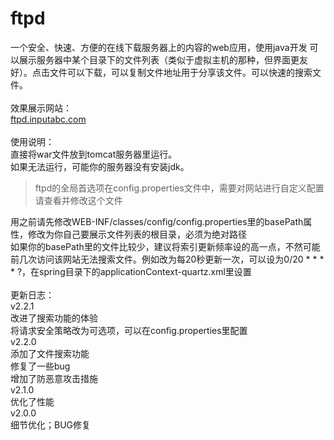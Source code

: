 # ftpd
一个安全、快速、方便的在线下载服务器上的内容的web应用，使用java开发
可以展示服务器中某个目录下的文件列表（类似于虚拟主机的那种，但界面更友好）。点击文件可以下载，可以复制文件地址用于分享该文件。可以快速的搜索文件。
<br><br>
效果展示网站：<br>
<a href='http://ftpd.inputabc.com:8080'> ftpd.inputabc.com </a>
<br><br>
使用说明：<br>
直接将war文件放到tomcat服务器里运行。<br>
如果无法运行，可能你的服务器没有安装jdk。<br>
> ftpd的全局首选项在config.properties文件中，需要对网站进行自定义配置请查看并修改这个文件

用之前请先修改WEB-INF/classes/config/config.properties里的basePath属性，修改为你自己要展示文件列表的根目录，必须为绝对路径<br>
如果你的basePath里的文件比较少，建议将索引更新频率设的高一点，不然可能前几次访问该网站无法搜索文件。例如改为每20秒更新一次，可以设为0/20 * * * * ?，在spring目录下的applicationContext-quartz.xml里设置<br>
<br>
更新日志：<br>
v2.2.1<br>
改进了搜索功能的体验<br>
将请求安全策略改为可选项，可以在config.properties里配置
<br>
v2.2.0<br>
添加了文件搜索功能<br>
修复了一些bug<br>
增加了防恶意攻击措施<br>
v2.1.0<br>
优化了性能<br>
v2.0.0<br>
细节优化；BUG修复
